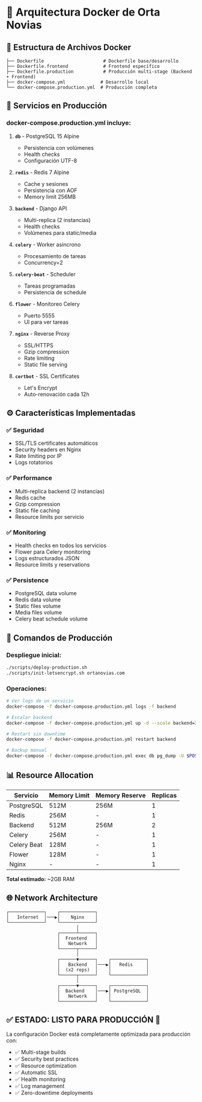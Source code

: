# 🐳 Arquitectura Docker de Orta Novias

## 📁 Estructura de Archivos Docker

```
├── Dockerfile                      # Dockerfile base/desarrollo
├── Dockerfile.frontend             # Frontend específico 
├── Dockerfile.production           # Producción multi-stage (Backend + Frontend)
├── docker-compose.yml             # Desarrollo local
└── docker-compose.production.yml  # Producción completa
```

## 🚀 Servicios en Producción

### **docker-compose.production.yml** incluye:

1. **`db`** - PostgreSQL 15 Alpine
   - Persistencia con volúmenes
   - Health checks
   - Configuración UTF-8

2. **`redis`** - Redis 7 Alpine  
   - Cache y sesiones
   - Persistencia con AOF
   - Memory limit 256MB

3. **`backend`** - Django API
   - Multi-replica (2 instancias)
   - Health checks
   - Volúmenes para static/media

4. **`celery`** - Worker asíncrono
   - Procesamiento de tareas
   - Concurrency=2

5. **`celery-beat`** - Scheduler
   - Tareas programadas
   - Persistencia de schedule

6. **`flower`** - Monitoreo Celery
   - Puerto 5555
   - UI para ver tareas

7. **`nginx`** - Reverse Proxy
   - SSL/HTTPS
   - Gzip compression
   - Rate limiting
   - Static file serving

8. **`certbot`** - SSL Certificates
   - Let's Encrypt
   - Auto-renovación cada 12h

## ⚙️ Características Implementadas

### ✅ **Seguridad**
- SSL/TLS certificates automáticos
- Security headers en Nginx
- Rate limiting por IP
- Logs rotatorios

### ✅ **Performance**
- Multi-replica backend (2 instancias)
- Redis cache
- Gzip compression
- Static file caching
- Resource limits por servicio

### ✅ **Monitoring**
- Health checks en todos los servicios
- Flower para Celery monitoring
- Logs estructurados JSON
- Resource limits y reservations

### ✅ **Persistence**
- PostgreSQL data volume
- Redis data volume  
- Static files volume
- Media files volume
- Celery beat schedule volume

## 🎯 Comandos de Producción

### Despliegue inicial:
```bash
./scripts/deploy-production.sh
./scripts/init-letsencrypt.sh ortanovias.com
```

### Operaciones:
```bash
# Ver logs de un servicio
docker-compose -f docker-compose.production.yml logs -f backend

# Escalar backend
docker-compose -f docker-compose.production.yml up -d --scale backend=3

# Restart sin downtime
docker-compose -f docker-compose.production.yml restart backend

# Backup manual
docker-compose -f docker-compose.production.yml exec db pg_dump -U $POSTGRES_USER $POSTGRES_DB > backup.sql
```

## 📊 Resource Allocation

| Servicio    | Memory Limit | Memory Reserve | Replicas |
|-------------|--------------|----------------|----------|
| PostgreSQL  | 512M         | 256M           | 1        |
| Redis       | 256M         | -              | 1        |
| Backend     | 512M         | 256M           | 2        |
| Celery      | 256M         | -              | 1        |
| Celery Beat | 128M         | -              | 1        |
| Flower      | 128M         | -              | 1        |
| Nginx       | -            | -              | 1        |

**Total estimado:** ~2GB RAM

## 🌐 Network Architecture

```
┌─────────────┐    ┌─────────────┐
│   Internet  │───▶│    Nginx    │
└─────────────┘    └─────────────┘
                          │
                   ┌──────┴──────┐
                   │  Frontend   │
                   │   Network   │
                   └──────┬──────┘
                          │
                   ┌──────▼──────┐    ┌─────────────┐
                   │   Backend   │───▶│   Redis     │
                   │  (x2 reps)  │    │             │
                   └──────┬──────┘    └─────────────┘
                          │
                   ┌──────▼──────┐    ┌─────────────┐
                   │  Backend    │───▶│ PostgreSQL  │
                   │   Network   │    │             │
                   └─────────────┘    └─────────────┘
```

## ✅ **ESTADO: LISTO PARA PRODUCCIÓN** 🚀

La configuración Docker está completamente optimizada para producción con:
- ✅ Multi-stage builds
- ✅ Security best practices  
- ✅ Resource optimization
- ✅ Automatic SSL
- ✅ Health monitoring
- ✅ Log management
- ✅ Zero-downtime deployments
